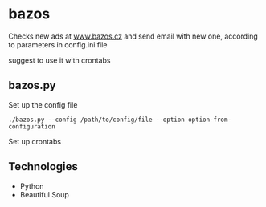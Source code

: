 # bazos
Checks new ads at www.bazos.cz and send email with new one, according to parameters in config.ini file

suggest to use it with crontabs

## bazos.py
Set up the config file

`./bazos.py --config /path/to/config/file --option option-from-configuration`

Set up crontabs


## Technologies
- Python
- Beautiful Soup

